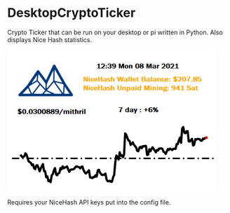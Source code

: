 # DesktopCryptoTicker
Crypto Ticker that can be run on your desktop or pi written in Python. Also displays Nice Hash statistics.


![sample](/images/Examples/sample.png)

Requires your NiceHash API keys put into the config file.
